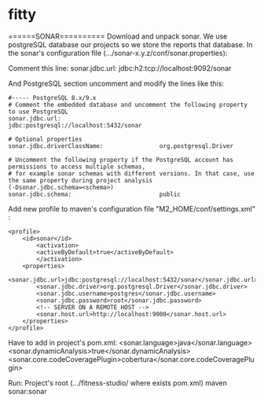 fitty
=====

======SONAR==========
Download and unpack sonar. We use postgreSQL database our projects so we store the reports that database.
In the sonar's configuration file (.../sonar-x.y.z/conf/sonar.properties):

Comment this line:
	sonar.jdbc.url:     jdbc:h2:tcp://localhost:9092/sonar

And PostgreSQL section uncomment and modify the lines like this:

	#----- PostgreSQL 8.x/9.x
	# Comment the embedded database and uncomment the following property to use PostgreSQL
	sonar.jdbc.url:                            jdbc:postgresql://localhost:5432/sonar
	
	# Optional properties
	sonar.jdbc.driverClassName:                org.postgresql.Driver
	
	# Uncomment the following property if the PostgreSQL account has permissions to access multiple schemas,
	# for example sonar schemas with different versions. In that case, use the same property during project analysis
	(-Dsonar.jdbc.schema=<schema>)
	sonar.jdbc.schema:                         public
	

Add new profile to maven's configuration file "M2_HOME/conf/settings.xml" :
  
	<profile>
		<id>sonar</id>
			<activation>
			<activeByDefault>true</activeByDefault>
			</activation>
		<properties>
			<sonar.jdbc.url>jdbc:postgresql://localhost:5432/sonar</sonar.jdbc.url>
			<sonar.jdbc.driver>org.postgresql.Driver</sonar.jdbc.driver>
			<sonar.jdbc.username>postgres</sonar.jdbc.username>
			<sonar.jdbc.password>root</sonar.jdbc.password>
			<!-- SERVER ON A REMOTE HOST -->
			<sonar.host.url>http://localhost:9000</sonar.host.url>
		</properties>
	</profile>

Have to add in project's pom.xml:
	<sonar.language>java</sonar.language>
	<sonar.dynamicAnalysis>true</sonar.dynamicAnalysis>
	<sonar.core.codeCoveragePlugin>cobertura</sonar.core.codeCoveragePlugin>	
	
Run:
	Project's root (.../fitness-studio/ where exists pom.xml) maven sonar:sonar
